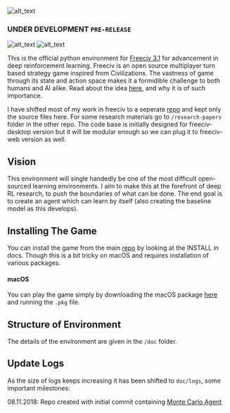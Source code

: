![alt_text](https://github.com/yashbonde/freeciv-python/blob/master/images/freeciv_logo_small-01.jpg)

### UNDER DEVELOPMENT `PRE-RELEASE`

![alt_text](https://img.shields.io/github/license/yashbonde/freeciv-python.svg?style=for-the-badge) ![alt_text](https://img.shields.io/github/issues/detail/s/yashbonde/freeciv-python/3.svg?style=for-the-badge)

This is the official python environment for [Freeciv 3.1](http://freeciv.org) for advancement in deep reinforcement learning. Freeciv is an open source multiplayer turn based strategy game inspired from Civilizations. The vastness of game through its state and action space makes it a formidible challenge to both humans and AI alike. Read about the idea [here](https://medium.com/@yashbonde/call-for-an-army-of-be-a-sts-f751436671be), and why it is of such importance.

I have shifted most of my work in freeciv to a seperate [repo](https://github.com/yashbonde/freeciv-related) and kept only the source files here. For some research materials go to `/research-papers` folder in the other repo. The code base is initially designed for freeciv-desktop version but it will be modular enough so we can plug it to freeciv-web version as well.

## Vision

This environment will single handedly be one of the most difficult open-sourced learning environments. I aim to make this at the forefront of deep RL research, to push the boundaries of what can be done. The end goal is to create an agent which can learn by itself (also creating the baseline model as this develops).

## Installing The Game

You can install the game from the main [repo](https://github.com/freeciv/freeciv) by looking at the INSTALL in docs. Though this is a bit tricky on macOS and requires installation of various packages.

#### macOS

You can play the game simply by downloading the macOS package [here](https://www.dropbox.com/sh/buypyjprsbvq0hd/AABuisFfBn-WDJgAEcXIZGrSa?dl=0) and running the `.pkg` file.

## Structure of Environment

The details of the environment are given in the `/doc` folder.

## Update Logs
As the size of logs keeps increasing it has been shifted to `doc/logs`, some important milestones:

08.11.2018: Repo created with initial commit containing [Monte Carlo Agent](http://groups.csail.mit.edu/rbg/code/civ/)
